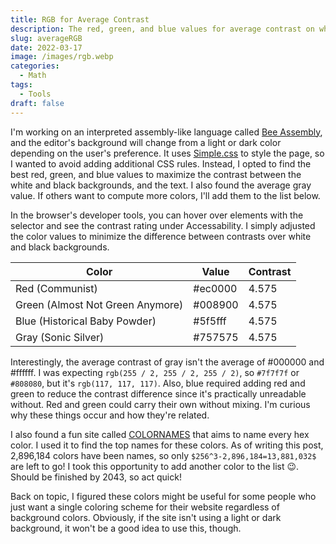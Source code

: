 ```yaml
---
title: RGB for Average Contrast
description: The red, green, and blue values for average contrast on white and black screens.
slug: averageRGB
date: 2022-03-17
image: /images/rgb.webp
categories:
  - Math
tags:
  - Tools
draft: false
---
```


I'm working on an interpreted assembly-like language called [Bee Assembly](https://asmre.pl/), and the editor's background will change from a light or dark color depending on the user's preference. It uses [Simple.css](https://simplecss.org/) to style the page, so I wanted to avoid adding additional CSS rules. Instead, I opted to find the best red, green, and blue values to maximize the contrast between the white and black backgrounds, and the text. I also found the average gray value. If others want to compute more colors, I'll add them to the list below.

In the browser's developer tools, you can hover over elements with the selector and see the contrast rating under Accessability. I simply adjusted the color values to minimize the difference between contrasts over white and black backgrounds.

| Color                            | Value   | Contrast |
| -------------------------------- | ------- | -------- |
| Red (Communist)                  | #ec0000 | 4.575    |
| Green (Almost Not Green Anymore) | #008900 | 4.575    |
| Blue (Historical Baby Powder)    | #5f5fff | 4.575    |
| Gray (Sonic Silver)              | #757575 | 4.575    |

Interestingly, the average contrast of gray isn't the average of #000000 and #ffffff. I was expecting `rgb(255 / 2, 255 / 2, 255 / 2)`, so `#7f7f7f` or `#808080`, but it's `rgb(117, 117, 117)`. Also, blue required adding red and green to reduce the contrast difference since it's practically unreadable without. Red and green could carry their own without mixing. I'm curious why these things occur and how they're related.

I also found a fun site called [COLORNAMES](https://colornames.org/) that aims to name every hex color. I used it to find the top names for these colors. As of writing this post, 2,896,184 colors have been names, so only `$256^3-2,896,184=13,881,032$` are left to go! I took this opportunity to add another color to the list 😉. Should be finished by 2043, so act quick!

Back on topic, I figured these colors might be useful for some people who just want a single coloring scheme for their website regardless of background colors. Obviously, if the site isn't using a light or dark background, it won't be a good idea to use this, though.
